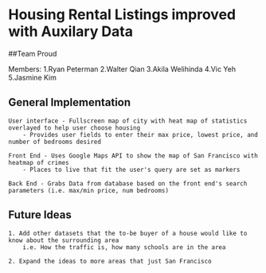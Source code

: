 # Housing Rental Listings improved with Auxilary Data

##Team Proud

Members:
	1.Ryan Peterman
	2.Walter Qian
	3.Akila Welihinda
	4.Vic Yeh
	5.Jasmine Kim

## General Implementation

	User interface - Fullscreen map of city with heat map of statistics overlayed to help user choose housing
		- Provides user fields to enter their max price, lowest price, and number of bedrooms desired

	Front End - Uses Google Maps API to show the map of San Francisco with heatmap of crimes
		- Places to live that fit the user's query are set as markers

	Back End - Grabs Data from database based on the front end's search parameters (i.e. max/min price, num bedrooms)

## Future Ideas
	
	1. Add other datasets that the to-be buyer of a house would like to know about the surrounding area
		i.e. How the traffic is, how many schools are in the area

	2. Expand the ideas to more areas that just San Francisco